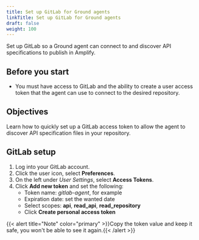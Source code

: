 ```yaml
---
title: Set up GitLab for Ground agents
linkTitle: Set up GitLab for Ground agents
draft: false
weight: 100
---
```

Set up GitLab so a Ground agent can connect to and discover API specifications to publish in Amplify.

## Before you start

* You must have access to GitLab and the ability to create a user access token that the agent can use to connect to the desired repository.

## Objectives

Learn how to quickly set up a GitLab access token to allow the agent to discover API specification files in your repository.

## GitLab setup

1. Log into your GitLab account.
2. Click the user icon, select **Preferences**.
3. On the left under *User Settings*, select **Access Tokens**.
4. Click **Add new token** and set the following:
    * Token name: *gitlab-agent*, for example
    * Expiration date: set the wanted date
    * Select scopes: **api**, **read_api**, **read_repository**
    * Click **Create personal access token**

{{< alert title="Note" color="primary" >}}Copy the token value and keep it safe, you won't be able to see it again.{{< /alert >}}

